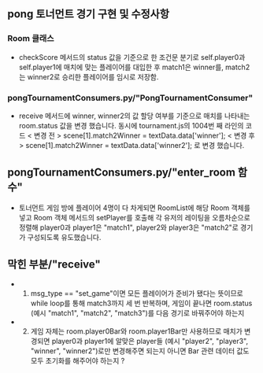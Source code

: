 ## pong 토너먼트 경기 구현 및 수정사항

### Room 클래스
- checkScore 메서드의 status 값을 기준으로 한 조건문 분기로 self.player0과 self.player1에 매치에 맞는 플레이어를 대입한 후 match1은 winner를, match2는 winner2로 승리한 플레이어를 임시로 저장함.

### pongTournamentConsumers.py/"PongTournamentConsumer"
- receive 메서드에 winner, winner2의 값 할당 여부를 기준으로 매치를 나타내는 room.status 값을 변경 했습니다.
동시에 tournament.js의 1004번 째 라인의 코드
< 변경 전 >
scene[1].match2Winner = textData.data['winner'];
< 변경 후 >
scene[1].match2Winner = textData.data['winner2'];
로 변경 했습니다.

## pongTournamentConsumers.py/"enter_room 함수"
- 토너먼트 게임 방에 플레이어 4명이 다 차게되면 RoomList에 해당 Room 객체를 넣고 Room 객체 메서드의 setPlayer를 호출해 각 유저의 레이팅을 오름차순으로 정렬해 player0과 player1은 "match1", player2와 player3은 "match2"로 경기가 구성되도록 유도했습니다.

## 막힌 부분/"receive"
- 1. msg_type == "set_game"이면 모든 플레이어가 준비가 됐다는 뜻이므로 while loop를 통해 match3까지 세 번 반복하며, 게임이 끝나면 room.status (예시 "match1", "match2", "match3")를 다음 경기로 바꿔주어야 하는지

- 2. 게임 자체는 room.player0Bar와 room.player1Bar만 사용하므로 매치가 변경되면 player0과 player1에 알맞은 player들 (예시 "player2", "player3", "winner", "winner2")로만 변경해주면 되는지 아니면 Bar 관련 데이터 값도 모두 초기화를 해주어야 하는지 ?